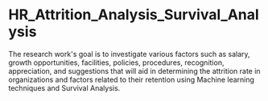 # HR_Attrition_Analysis_Survival_Analysis
The research work's goal is to investigate various factors such as salary, growth opportunities, facilities, policies, procedures, recognition, appreciation, and suggestions that will aid in determining the attrition rate in organizations and factors related to their retention using Machine learning techniques and Survival Analysis.
